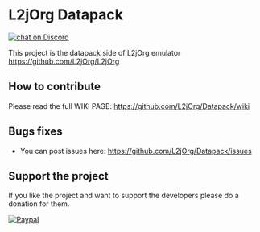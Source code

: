 # L2jOrg Datapack

<a href="https://discord.gg/RbPgE5V">
<img src="https://img.shields.io/discord/691934366980505611?logo=discord" alt="chat on Discord"></a>

This project is the datapack side of L2jOrg emulator
https://github.com/L2jOrg/L2jOrg

## How to contribute
Please read the full WIKI PAGE: 
https://github.com/L2jOrg/Datapack/wiki


## Bugs fixes
* You can post issues here: https://github.com/L2jOrg/Datapack/issues

## Support the project

If you like the project and want to support the developers please do a donation for them.

[![Paypal](https://www.paypalobjects.com/en_US/FR/i/btn/btn_donateCC_LG.gif)](https://www.paypal.com/cgi-bin/webscr?cmd=_s-xclick&hosted_button_id=UZU8XMZXR64RA&source=url)
